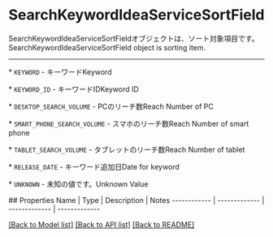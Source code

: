 # SearchKeywordIdeaServiceSortField

<div lang=\"ja\">SearchKeywordIdeaServiceSortFieldオブジェクトは、ソート対象項目です。</div> <div lang=\"en\">SearchKeywordIdeaServiceSortField object is sorting item.</div> <hr> <p>* <code>KEYWORD</code> - <span lang=\"ja\">キーワード</span><span lang=\"en\">Keyword</span></p> <p>* <code>KEYWORD_ID</code> - <span lang=\"ja\">キーワードID</span><span lang=\"en\">Keyword ID</span></p> <p>* <code>DESKTOP_SEARCH_VOLUME</code> - <span lang=\"ja\">PCのリーチ数</span><span lang=\"en\">Reach Number of PC</span></p> <p>* <code>SMART_PHONE_SEARCH_VOLUME</code> - <span lang=\"ja\">スマホのリーチ数</span><span lang=\"en\">Reach Number of smart phone</span></p> <p>* <code>TABLET_SEARCH_VOLUME</code> - <span lang=\"ja\">タブレットのリーチ数</span><span lang=\"en\">Reach Number of tablet</span></p> <p>* <code>RELEASE_DATE</code> - <span lang=\"ja\">キーワード追加日</span><span lang=\"en\">Date for keyword</span></p> <p>* <code>UNKNOWN</code> - <span lang=\"ja\">未知の値です。</span><span lang=\"en\">Unknown Value</span></p> 
## Properties
Name | Type | Description | Notes
------------ | ------------- | ------------- | -------------

[[Back to Model list]](../README.md#documentation-for-models) [[Back to API list]](../README.md#documentation-for-api-endpoints) [[Back to README]](../README.md)


